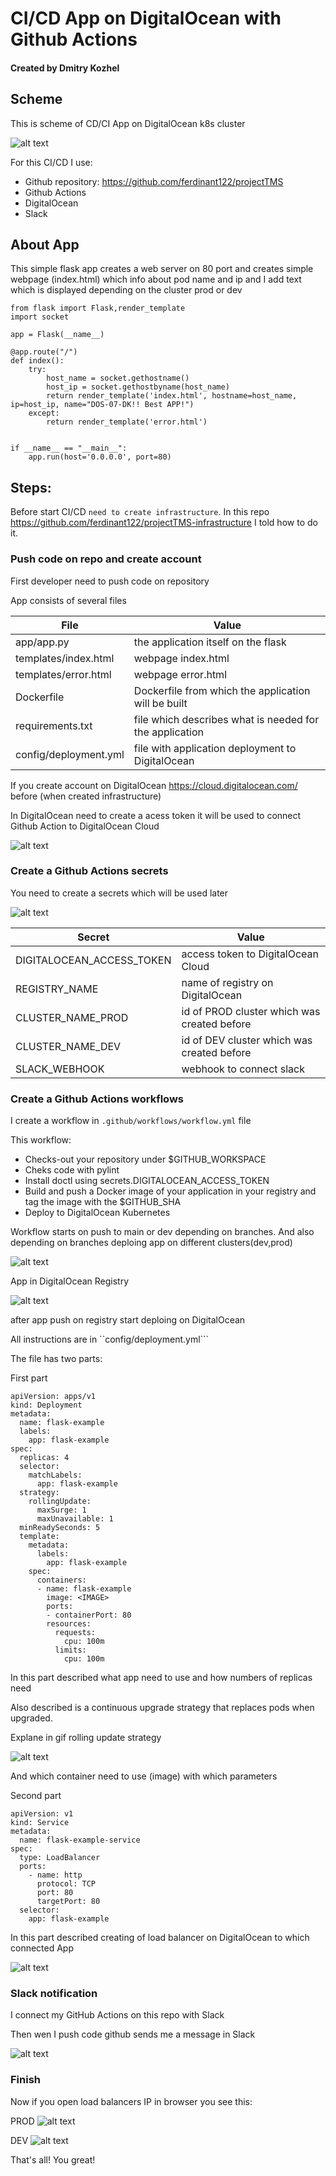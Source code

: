 # CI/CD App on DigitalOcean with Github Actions
#### Created by Dmitry Kozhel 


## Scheme

This is scheme of CD/CI App on DigitalOcean k8s cluster

![alt text](images/Full_CI_CD.png "Full_CI_CD")

For this CI/CD I use:

- Github repository: https://github.com/ferdinant122/projectTMS
- Github Actions
- DigitalOcean
- Slack

## About App 

This simple flask app creates a web server on 80 port and creates simple webpage (index.html) which info about pod name and ip
and I add text which is displayed depending on the cluster prod or dev

```
from flask import Flask,render_template
import socket

app = Flask(__name__)

@app.route("/")
def index():
    try:
        host_name = socket.gethostname()
        host_ip = socket.gethostbyname(host_name)
        return render_template('index.html', hostname=host_name, ip=host_ip, name="DOS-07-DK!! Best APP!")
    except:
        return render_template('error.html')


if __name__ == "__main__":
    app.run(host='0.0.0.0', port=80)
```



## Steps:

Before start CI/CD ``need to create infrastructure``. In this repo https://github.com/ferdinant122/projectTMS-infrastructure I told  how to do it.

### Push code on repo and create account

First developer need to push code on repository 

App consists of several files

| File  | Value |
| ------ | ------ |
| app/app.py  | the application itself on the flask |
| templates/index.html | webpage index.html |
| templates/error.html  | webpage error.html |
| Dockerfile  | Dockerfile from which the application will be built |
| requirements.txt  | file which describes what is needed for the application |
| config/deployment.yml  | file with application deployment to DigitalOcean |


If you create account on DigitalOcean https://cloud.digitalocean.com/ before (when created infrastructure)

In DigitalOcean need to create a acess token it will be used to connect Github Action  to DigitalOcean Cloud

![alt text](images/DO_Token.png "DO_Token")


### Create a Github Actions secrets

You need to create a secrets which will be used later


![alt text](images/App_Tokens.png "App_Tokens")

| Secret  | Value |
| ------ | ------ |
| DIGITALOCEAN_ACCESS_TOKEN  | access token to DigitalOcean Cloud |
| REGISTRY_NAME | name of registry on DigitalOcean |
| CLUSTER_NAME_PROD  | id of PROD cluster which was created before |
| CLUSTER_NAME_DEV  | id of DEV cluster which was created before |
| SLACK_WEBHOOK  | webhook to connect slack |


### Create a Github Actions workflows

I create a workflow in ```.github/workflows/workflow.yml``` file

This workflow:
- Checks-out your repository under $GITHUB_WORKSPACE
- Cheks code with pylint
- Install doctl using secrets.DIGITALOCEAN_ACCESS_TOKEN
- Build and push a Docker image of your application in your registry and tag the image with the $GITHUB_SHA
- Deploy to DigitalOcean Kubernetes

Workflow starts on push to main or dev depending on branches.
And also depending on branches deploing app on different clusters(dev,prod)


![alt text](images/Github_Actions.png "Github_Actions")

App in DigitalOcean Registry

![alt text](images/DO_Registry.png "DO_Registry")

after app push on registry start deploing on DigitalOcean

All instructions  are in ``config/deployment.yml```

The file has two parts:

First part

```
apiVersion: apps/v1
kind: Deployment
metadata:
  name: flask-example
  labels:
    app: flask-example
spec:
  replicas: 4
  selector:
    matchLabels:
      app: flask-example
  strategy:
    rollingUpdate:
      maxSurge: 1
      maxUnavailable: 1
  minReadySeconds: 5
  template:
    metadata:
      labels:
        app: flask-example
    spec:
      containers:
      - name: flask-example
        image: <IMAGE>
        ports:
        - containerPort: 80
        resources:
          requests:
            cpu: 100m
          limits:
            cpu: 100m
```

In this part described what app need to use and how numbers of replicas need

Also described is a continuous upgrade strategy that replaces pods when upgraded.

Explane in gif rolling update strategy

![alt text](images/Kubernetes-Deployments-Rolling-Update-Configuration.gif "Kubernetes-Deployments-Rolling-Update-Configuration")

And which container need to use (image) with which parameters

Second part

```
apiVersion: v1
kind: Service
metadata:
  name: flask-example-service
spec:
  type: LoadBalancer
  ports:
    - name: http
      protocol: TCP
      port: 80
      targetPort: 80
  selector:
    app: flask-example
```

In this part described creating of load balancer on DigitalOcean to which connected App

![alt text](images/DO_LB.png "DO_LB")


### Slack notification

I connect my GitHub Actions on this repo with Slack

Then wen I push code github sends me a message in Slack

![alt text](images/Github_Slack.png "Github_Slack")


### Finish

Now if you open load balancers IP in browser you see this:

PROD
![alt text](images/PROD_APP.png "PROD_APP")

DEV
![alt text](images/DEV_APP.png "DEV_APP")


That's all! You great!


















